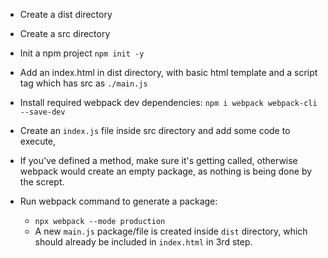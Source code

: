 - Create a dist directory
- Create a src directory
- Init a npm project `npm init -y`
- Add an index.html in dist directory, with basic html template and a script tag which has src as `./main.js`
- Install required webpack dev dependencies: `npm i webpack webpack-cli --save-dev`
- Create an `index.js` file inside src directory and add some code to execute, 
 - If you've defined a method, make sure it's getting called, otherwise webpack would create an empty package, as nothing is being done by the scrept.

- Run webpack command to generate a package:
    - `npx webpack --mode production`
    - A new `main.js` package/file is created inside `dist` directory, which should already be included in `index.html` in 3rd step.
